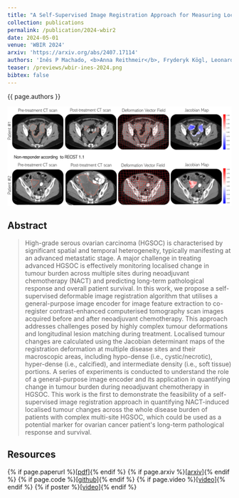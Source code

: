 ```yaml
---
title: "A Self-Supervised Image Registration Approach for Measuring Local Response Patterns in Metastatic Ovarian Cancer"
collection: publications
permalink: /publication/2024-wbir2
date: 2024-05-01
venue: 'WBIR 2024'
arxiv: 'https://arxiv.org/abs/2407.17114'
authors: 'Inês P Machado, <b>Anna Reithmeir</b>, Fryderyk Kögl, Leonardo Rundo, Gabriel Funingana, Marika Reinius, Gift Mungmeeprued, Zeyu Gao, Cathal McCague, Eric Kerfoot, Ramona Woitek, Evis Sala, Yangming Ou, James Brenton, Julia Schnabel, Mireia Crispin'
teaser: /previews/wbir-ines-2024.png
bibtex: false
---
```


{{ page.authors }}

<img class="pub_teaser" src="../images/previews/wbir-ines-2024.png" alt="Teaser Image" title="teaser" />

## Abstract

> High-grade serous ovarian carcinoma (HGSOC) is characterised by significant spatial and temporal heterogeneity, typically manifesting at an advanced metastatic stage. A major challenge in treating advanced HGSOC is effectively monitoring localised change in tumour burden across multiple sites during neoadjuvant chemotherapy (NACT) and predicting long-term pathological response and overall patient survival. In this work, we propose a self-supervised deformable image registration algorithm that utilises a general-purpose image encoder for image feature extraction to co-register contrast-enhanced computerised tomography scan images acquired before and after neoadjuvant chemotherapy. This approach addresses challenges posed by highly complex tumour deformations and longitudinal lesion matching during treatment. Localised tumour changes are calculated using the Jacobian determinant maps of the registration deformation at multiple disease sites and their macroscopic areas, including hypo-dense (i.e., cystic/necrotic), hyper-dense (i.e., calcified), and intermediate density (i.e., soft tissue) portions. A series of experiments is conducted to understand the role of a general-purpose image encoder and its application in quantifying change in tumour burden during neoadjuvant chemotherapy in HGSOC. This work is the first to demonstrate the feasibility of a self-supervised image registration approach in quantifying NACT-induced localised tumour changes across the whole disease burden of patients with complex multi-site HGSOC, which could be used as a potential marker for ovarian cancer patient's long-term pathological response and survival. 

## Resources

{% if page.paperurl %}<a href=" {{ page.paperurl }} ">[pdf]</a>{% endif %} {% if page.arxiv %}<a href=" {{ page.arxiv }} ">[arxiv]</a>{% endif %} {% if page.code %}<a href=" {{ page.code }} ">[github]</a>{% endif %} {% if page.video %}<a href=" {{ page.video }} ">[video]</a>{% endif %} {% if poster %}<a href=" {{ page.poster }} ">[video]</a>{% endif %}

